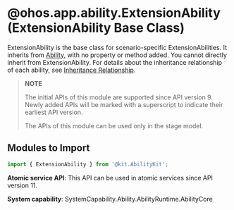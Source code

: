 # @ohos.app.ability.ExtensionAbility (ExtensionAbility Base Class)

<!--Kit: Ability Kit-->
<!--Subsystem: Ability-->
<!--Owner: @jsjzju-->
<!--Designer: @jsjzju-->
<!--Tester: @lixueqing513-->

ExtensionAbility is the base class for scenario-specific ExtensionAbilities. It inherits from [Ability](js-apis-app-ability-ability.md), with no property or method added. You cannot directly inherit from ExtensionAbility. For details about the inheritance relationship of each ability, see [Inheritance Relationship](./js-apis-app-ability-ability.md#ability-inheritance-relationship).

> **NOTE**
> 
> The initial APIs of this module are supported since API version 9. Newly added APIs will be marked with a superscript to indicate their earliest API version.
>
> The APIs of this module can be used only in the stage model.

## Modules to Import

```ts
import { ExtensionAbility } from '@kit.AbilityKit';
```

**Atomic service API**: This API can be used in atomic services since API version 11.

**System capability**: SystemCapability.Ability.AbilityRuntime.AbilityCore
